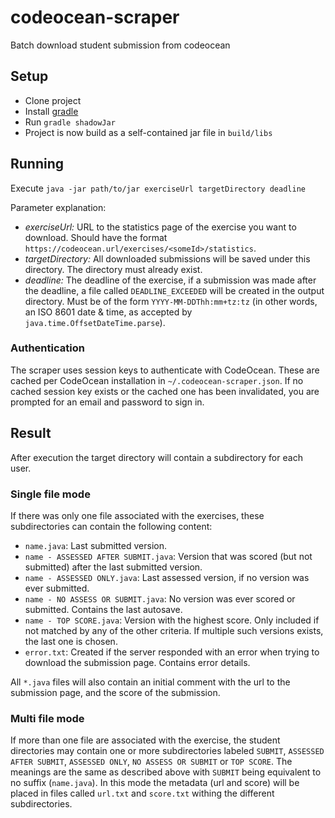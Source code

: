 # codeocean-scraper
Batch download student submission from codeocean

## Setup

- Clone project
- Install [gradle](http://gradle.org)
- Run `gradle shadowJar`
- Project is now build as a self-contained jar file in `build/libs`

## Running

Execute `java -jar path/to/jar exerciseUrl targetDirectory deadline`

Parameter explanation:
- *exerciseUrl:* URL to the statistics page of the exercise you want to download.
  Should have the format `https://codeocean.url/exercises/<someId>/statistics`.
- *targetDirectory:* All downloaded submissions will be saved under this directory. The directory must already exist.
- *deadline:* The deadline of the exercise, if a submission was made after the deadline, a file called `DEADLINE_EXCEEDED` will be created in the output directory. Must be of the form `YYYY-MM-DDThh:mm+tz:tz` (in other words, an ISO 8601 date & time, as accepted by `java.time.OffsetDateTime.parse`).

### Authentication

The scraper uses session keys to authenticate with CodeOcean.
These are cached per CodeOcean installation in `~/.codeocean-scraper.json`.
If no cached session key exists or the cached one has been invalidated, you are prompted for an email and password to sign in.

## Result

After execution the target directory will contain a subdirectory for each user.

### Single file mode

If there was only one file associated with the exercises, these subdirectories can contain the following content:

- `name.java`: Last submitted version.
- `name - ASSESSED AFTER SUBMIT.java`: Version that was scored (but not submitted) after the last submitted version.
- `name - ASSESSED ONLY.java`: Last assessed version, if no version was ever submitted.
- `name - NO ASSESS OR SUBMIT.java`: No version was ever scored or submitted. Contains the last autosave.
- `name - TOP SCORE.java`: Version with the highest score. Only included if not matched by any of the other criteria. If multiple such versions exists, the last one is chosen.
- `error.txt`: Created if the server responded with an error when trying to download the submission page. Contains error details.

All `*.java` files will also contain an initial comment with the url to the submission page, and the score of the submission.

### Multi file mode

If more than one file are associated with the  exercise, the student directories may contain one or more subdirectories labeled `SUBMIT`, `ASSESSED AFTER SUBMIT`, `ASSESSED ONLY`, `NO ASSESS OR SUBMIT` or `TOP SCORE`. The meanings are the same as described above with `SUBMIT` being equivalent to no suffix (`name.java`). In this mode the metadata (url and score) will be placed in files called `url.txt` and `score.txt` withing the different subdirectories.

